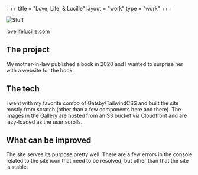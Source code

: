+++
title = "Love, Life, & Lucille"
layout = "work"
type = "work"
+++

![Stuff](/img/work/lovelifelucille.png)

[lovelifelucille.com](https://lovelifelucille.com)

## The project

My mother-in-law published a book in 2020 and I wanted to surprise her with a website for the book.

## The tech

I went with my favorite combo of Gatsby/TailwindCSS and built the site mostly from scratch (other than a few components here and there). The images in the Gallery are hosted from an S3 bucket via Cloudfront and are lazy-loaded as the user scrolls.

## What can be improved

The site serves its purpose pretty well. There are a few errors in the console related to the site icon that need to be resolved, but other than that the site is stable.
